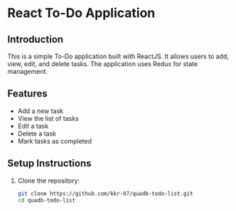 # React To-Do Application

## Introduction
This is a simple To-Do application built with ReactJS. It allows users to add, view, edit, and delete tasks. The application uses Redux for state management.

## Features
- Add a new task
- View the list of tasks
- Edit a task
- Delete a task
- Mark tasks as completed

## Setup Instructions
1. Clone the repository:
   ```bash
   git clone https://github.com/kkr-97/quadb-todo-list.git
   cd quadb-todo-list
